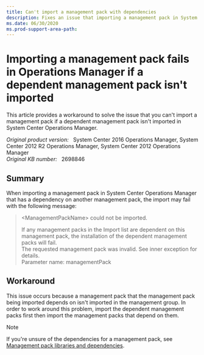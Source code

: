 ```yaml
---
title: Can't import a management pack with dependencies
description: Fixes an issue that importing a management pack in System Center Operations Manager fails when a dependent management pack isn't imported.
ms.date: 06/30/2020
ms.prod-support-area-path: 
---
```

# Importing a management pack fails in Operations Manager if a dependent management pack isn't imported

This article provides a workaround to solve the issue that you can't import a management pack if a dependent management pack isn't imported in System Center Operations Manager.

_Original product version:_ &nbsp; System Center 2016 Operations Manager, System Center 2012 R2 Operations Manager, System Center 2012 Operations Manager  
_Original KB number:_ &nbsp; 2698846

## Summary

When importing a management pack in System Center Operations Manager that has a dependency on another management pack, the import may fail with the following message:

> \<ManagementPackName> could not be imported.
>
> If any management packs in the Import list are dependent on this management pack, the installation of the dependent management packs will fail.  
> The requested management pack was invalid. See inner exception for details.  
> Parameter name: managementPack

## Workaround

This issue occurs because a management pack that the management pack being imported depends on isn't imported in the management group. In order to work around this problem, import the dependent management packs first then import the management packs that depend on them.

> [!NOTE]
> If you're unsure of the dependencies for a management pack, see [Management pack libraries and dependencies](/system-center/scom/manage-overview-management-pack?view=sc-om-2019#management-pack-libraries-and-dependencies).
